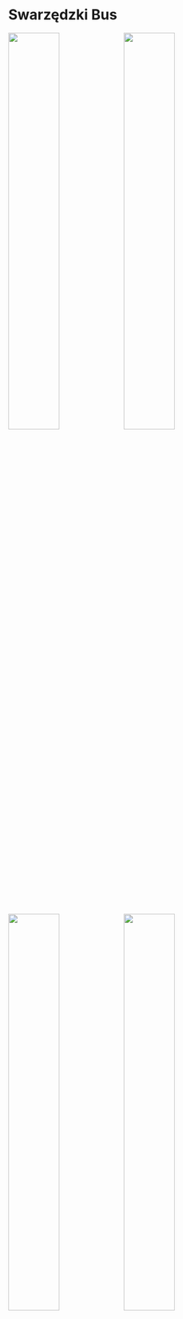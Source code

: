 # Swarzędzki Bus
<p float="right">
  <img src="https://user-images.githubusercontent.com/20361302/38132979-8e5a1bf8-340d-11e8-9ff8-a2f185580e67.png" width="45%"/>
  <img src="https://user-images.githubusercontent.com/20361302/38133141-3f109d0a-340e-11e8-8759-9f82537e8d1a.png" width="45%"/> 
  <img src="https://user-images.githubusercontent.com/20361302/38133230-9bbd6f1a-340e-11e8-8ede-bab572d4f08e.png" width="45%"/>
  <img src="https://user-images.githubusercontent.com/20361302/38133186-75718792-340e-11e8-9c41-46242f972ec2.png" width="45%"/> 
</p>
